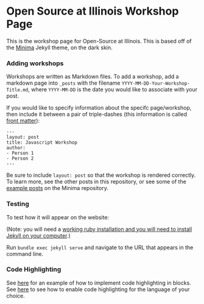 # Open Source at Illinois Workshop Page

This is the workshop page for Open-Source at Illinois. This is based off of the [Minima](https://github.com/jekyll/minima) Jekyll theme, on the dark skin.

### Adding workshops

Workshops are written as Markdown files.
To add a workshop, add a markdown page into `_posts` with the filename `YYYY-MM-DD-Your-Workshop-Title.md`, where `YYYY-MM-DD` is the date you would like to associate with your post.

If you would like to specify information about the specifc page/workshop, then include it between a pair of triple-dashes (this information is called [front matter](https://jekyllrb.com/docs/front-matter/)):
```
---
layout: post
title: Javascript Workshop
author:
- Person 1
- Person 2
---
```
Be sure to include `layout: post` so that the workshop is rendered correctly. To learn more, see the other posts in this repository, or see some of the [example posts](https://github.com/jekyll/minima/blame/master/_posts/2016-05-20-this-post-demonstrates-post-content-styles.md) on the Minima repository.

### Testing
To test how it will appear on the website:

(Note: you will need a [working ruby installation and you will need to install Jekyll on your computer](https://jekyllrb.com/docs/installation/).)

Run `bundle exec jekyll serve` and navigate to the URL that appears in the command line.


### Code Highlighting 

See [here](https://github.com/jekyll/minima/blame/master/_posts/2016-05-20-welcome-to-jekyll.md) for an example of how to implement code highlighting in blocks.
See [here](https://github.com/rouge-ruby/rouge/wiki/List-of-supported-languages-and-lexers) to see how to enable code highlighting for the language of your choice.
